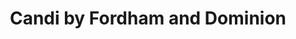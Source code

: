 ---
title: 'Candi by Fordham and Dominion' # Name of beer
draft: false
summary: 'Saaz and Hallertau hops provide a clean, floral aroma with minimal hop bitterness. Fruity/spicy flavors from the yeast are perfectly balanced with the sweetness of Belgian candy sugar. Notes of apricot and pear linger nicely against a dry finish.' # Description displayed below title
favicon: 'images/favicon.ico'
label: # Location of label, if one is available
OG: 1.087 # Specific gravity for calculating %ABV
FG: 1.010 # Specific gravity for calculating %ABV
SRM: 'srm7' # As srm## use whole values
IBUS: '32'
kegged: true # True will display beer in the taplist
weight: 2 # Use this for the tap number
---